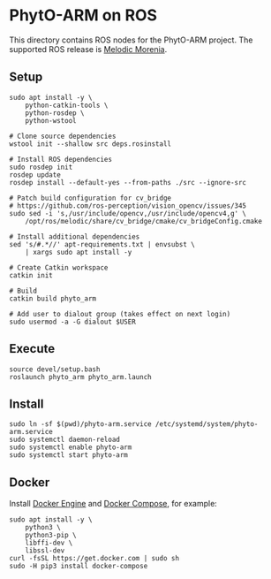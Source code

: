 # PhytO-ARM on ROS

This directory contains ROS nodes for the PhytO-ARM project. The supported ROS release is [Melodic Morenia][melodic].

[melodic]: http://wiki.ros.org/melodic


## Setup

    sudo apt install -y \
        python-catkin-tools \
        python-rosdep \
        python-wstool

    # Clone source dependencies
    wstool init --shallow src deps.rosinstall

    # Install ROS dependencies
    sudo rosdep init
    rosdep update
    rosdep install --default-yes --from-paths ./src --ignore-src

    # Patch build configuration for cv_bridge
    # https://github.com/ros-perception/vision_opencv/issues/345
    sudo sed -i 's,/usr/include/opencv,/usr/include/opencv4,g' \
        /opt/ros/melodic/share/cv_bridge/cmake/cv_bridgeConfig.cmake

    # Install additional dependencies
    sed 's/#.*//' apt-requirements.txt | envsubst \
        | xargs sudo apt install -y

    # Create Catkin workspace
    catkin init

    # Build
    catkin build phyto_arm

    # Add user to dialout group (takes effect on next login)
    sudo usermod -a -G dialout $USER


## Execute

    source devel/setup.bash
    roslaunch phyto_arm phyto_arm.launch


## Install

    sudo ln -sf $(pwd)/phyto-arm.service /etc/systemd/system/phyto-arm.service
    sudo systemctl daemon-reload
    sudo systemctl enable phyto-arm
    sudo systemctl start phyto-arm


## Docker

Install [Docker Engine][] and [Docker Compose][], for example:

    sudo apt install -y \
        python3 \
        python3-pip \
        libffi-dev \
        libssl-dev
    curl -fsSL https://get.docker.com | sudo sh
    sudo -H pip3 install docker-compose

[Docker Engine]: https://docs.docker.com/engine/install/
[Docker Compose]: https://docs.docker.com/compose/install/

